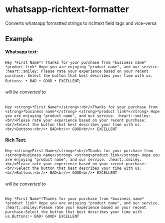 # whatsapp-richtext-formatter
Converts whatsapp formatted strings to richtext field tags and vice-versa

## Example

#### Whatsapp text:
 `Hey *First Name*!
Thanks for your purchase from *business name* *product link* Hope you are enjoying "product name", and our service. :heart::smiley:
Please rate your experience based on your recent purchase:
Select the button that best describes your time with us.
Buttons:
• BAD
• GOOD
• EXCELLENT`;

###### will be converted to
```Hey <strong>*First Name*</strong>!<br/>Thanks for your purchase from <strong>*business name*</strong> <strong>*product link*</strong> Hope you are enjoying "product name", and our service. :heart::smiley:<br/>Please rate your experience based on your recent purchase:<br/>Select the button that best describes your time with us.<br/>Buttons:<br/>• BAD<br/>• GOOD<br/>• EXCELLENT```


#### Rich Text:
`Hey <strong>First Name</strong>!<br/>Thanks for your purchase from <strong>business name</strong> <strong>product link</strong> Hope you are enjoying "product name", and our service. :heart::smiley:<br/>Please rate your experience based on your recent purchase:<br/>Select the button that best describes your time with us.<br/>Buttons:<br/>• BAD<br/>• GOOD<br/>• EXCELLENT`

###### will be converted to

`Hey *First Name*!Thanks for your purchase from *business name* *product link* Hope you are enjoying "product name", and our service. :heart::smiley:Please rate your experience based on your recent purchase:Select the button that best describes your time with us.Buttons:• BAD• GOOD• EXCELLENT`
